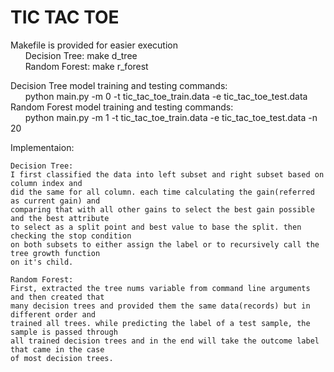 # TIC TAC TOE

Makefile is provided for easier execution  
	&nbsp;&nbsp;&nbsp;&nbsp;&nbsp;&nbsp;Decision Tree: make d_tree  
	&nbsp;&nbsp;&nbsp;&nbsp;&nbsp;&nbsp;Random Forest: make r_forest  

Decision Tree model training and testing commands:  
	&nbsp;&nbsp;&nbsp;&nbsp;&nbsp;&nbsp;python main.py -m 0 -t tic_tac_toe_train.data -e tic_tac_toe_test.data  
Random Forest model training and testing commands:  
	&nbsp;&nbsp;&nbsp;&nbsp;&nbsp;&nbsp;python main.py -m 1 -t tic_tac_toe_train.data -e tic_tac_toe_test.data -n 20  
	
Implementaion:

	Decision Tree:
	I first classified the data into left subset and right subset based on column index and 
	did the same for all column. each time calculating the gain(referred as current gain) and 
	comparing that with all other gains to select the best gain possible and the best attribute 
	to select as a split point and best value to base the split. then checking the stop condition 
	on both subsets to either assign the label or to recursively call the tree growth function 
	on it's child.

	Random Forest:
	First, extracted the tree nums variable from command line arguments and then created that 
	many decision trees and provided them the same data(records) but in different order and 
	trained all trees. while predicting the label of a test sample, the sample is passed through 
	all trained decision trees and in the end will take the outcome label that came in the case 
	of most decision trees.
